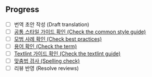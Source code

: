 <!--

Thank you for the PR! Contributors like you keep React awesome!

Please see the Contribution Guide for guidelines:

https://github.com/reactjs/ko.react.dev/blob/main/CONTRIBUTING.md

If your PR references an existing issue, please add the issue number below

-->

## Progress

- [ ] 번역 초안 작성 (Draft translation)
- [ ] [공통 스타일 가이드 확인 (Check the common style guide)](https://github.com/reactjs/ko.react.dev/blob/main/wiki/universal-style-guide.md)
- [ ] [모범 사례 확인 (Check best practices)](https://github.com/reactjs/ko.react.dev/blob/main/wiki/best-practices-for-translation.md)
- [ ] [용어 확인 (Check the term)](https://github.com/reactjs/ko.react.dev/blob/main/wiki/translate-glossary.md)
- [ ] [Textlint 가이드 확인 (Check the textlint guide)](https://github.com/reactjs/ko.react.dev/blob/main/wiki/textlint/what-is-textlint.md)
- [ ] [맞춤법 검사 (Spelling check)](https://nara-speller.co.kr/speller/)
- [ ] 리뷰 반영 (Resolve reviews)
